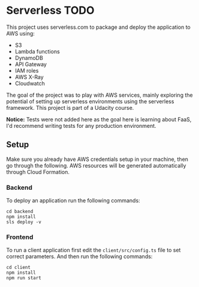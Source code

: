 # Serverless TODO

This project uses serverless.com to package and deploy the application to AWS using:

- S3
- Lambda functions
- DynamoDB
- API Gateway
- IAM roles
- AWS X-Ray
- Cloudwatch

The goal of the project was to play with AWS services, mainly exploring the potential of setting up serverless environments using
the serverless framework. This project is part of a Udacity course.

**Notice:** Tests were not added here as the goal here is learning about FaaS, I'd recommend writing tests for any production
environment.

## Setup

Make sure you already have AWS credentials setup in your machine, then go through the following. AWS resources will be 
generated automatically through Cloud Formation.

### Backend

To deploy an application run the following commands:

```
cd backend
npm install
sls deploy -v
```

### Frontend

To run a client application first edit the `client/src/config.ts` file to set correct parameters. And then run the following commands:

```
cd client
npm install
npm run start
```